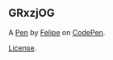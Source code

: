 GRxzjOG
-------


A [Pen](https://codepen.io/CebolaErto/pen/GRxzjOG) by [Felipe](https://codepen.io/CebolaErto) on [CodePen](https://codepen.io).

[License](https://codepen.io/license/pen/GRxzjOG).